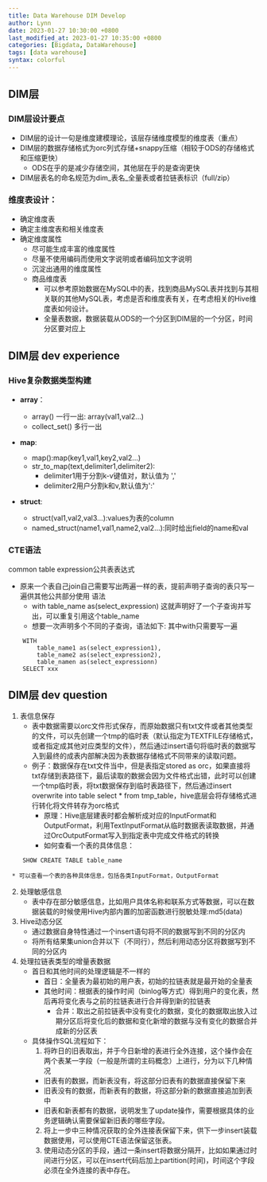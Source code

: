 ```yaml
---
title: Data Warehouse DIM Develop
author: Lynn
date: 2023-01-27 10:30:00 +0800
last_modified_at: 2023-01-27 10:35:00 +0800
categories: [Bigdata, DataWarehouse]
tags: [data warehouse]
syntax: colorful
---
```

## DIM层

### DIM层设计要点
- DIM层的设计一句是维度建模理论，该层存储维度模型的维度表（重点）
- DIM层的数据存储格式为orc列式存储+snappy压缩（相较于ODS的存储格式和压缩更快）
  + ODS在乎的是减少存储空间，其他层在乎的是查询更快
- DIM层表名的命名规范为dim_表名_全量表或者拉链表标识（full/zip）

### 维度表设计：
- 确定维度表
- 确定主维度表和相关维度表
- 确定维度属性
  + 尽可能生成丰富的维度属性 
  + 尽量不使用编码而使用文字说明或者编码加文字说明 
  + 沉淀出通用的维度属性 
  + 商品维度表
    * 可以参考原始数据在MySQL中的表，找到商品MySQL表并找到与其相关联的其他MySQL表，考虑是否和维度表有关，在考虑相关的Hive维度表如何设计。
    * 全量表数据，数据装载从ODS的一个分区到DIM层的一个分区，时间分区要对应上

## DIM层 dev experience

### Hive复杂数据类型构建
+ **array**：
  * array() 一行一出: array(val1,val2…)
  * collect_set() 多行一出

+ **map**:
  * map():map(key1,val1,key2,val2…)
  * str_to_map(text,delimiter1,delimiter2):
    * delimiter1用于分割k-v键值对，默认值为 ',' 
    * delimiter2用户分割k和v,默认值为':'

+ **struct**:
  * struct(val1,val2,val3…):values为表的column
  * named_struct(name1,val1,name2,val2…):同时给出field的name和val

### CTE语法
common table expression公共表表达式
+ 原来一个表自己join自己需要写出两遍一样的表，提前声明子查询的表只写一遍供其他公共部分使用
语法
  * with table_name as(select_expression) 这就声明好了一个子查询并写出，可以重复引用这个table_name
  * 想要一次声明多个不同的子查询，语法如下: 其中with只需要写一遍
```hql
    WITH
        table_name1 as(select_expression1),
        table_name2 as(select_expression2),
        table_namen as(select_expressionn)
    SELECT xxx
```

## DIM层 dev question
1. 表信息保存
   * 表中数据需要以orc文件形式保存，而原始数据只有txt文件或者其他类型的文件，可以先创建一个tmp的临时表（默认指定为TEXTFILE存储格式，或者指定成其他对应类型的文件），然后通过insert语句将临时表的数据写入到最终的成表内部解决因为表数据存储格式不同带来的读取问题。
   * 例子：数据保存在txt文件当中，但是表指定stored as orc，如果直接将txt存储到表路径下，最后读取的数据会因为文件格式出错，此时可以创建一个tmp临时表，将txt数据保存到临时表路径下，然后通过insert overwrite into table select * from tmp_table，hive底层会将存储格式进行转化将文件转存为orc格式 
     * 原理：Hive底层建表时都会解析成对应的InputFormat和OutputFormat，利用TextInputFormat从临时数据表读取数据，并通过OrcOutputFormat写入到指定表中完成文件格式的转换 
     * 如何查看一个表的具体信息：
```hql
    SHOW CREATE TABLE table_name 
```
     * 可以查看一个表的各种具体信息，包括各类InputFormat，OutputFormat
2. 处理敏感信息
   * 表中存在部分敏感信息，比如用户具体名称和联系方式等数据，可以在数据装载的时候使用Hive内部内置的加密函数进行脱敏处理:md5(data)
3. Hive动态分区
   * 通过数据自身特性通过一个insert语句将不同的数据写到不同的分区内
   * 将所有结果集union合并以下（不同行），然后利用动态分区将数据写到不同的分区内 
4. 处理拉链表类型的增量表数据
   * 首日和其他时间的处理逻辑是不一样的 
     * 首日：全量表为最初始的用户表，初始的拉链表就是最开始的全量表 
     * 其他时间：根据表的操作时间（binlog等方式）得到用户的变化表，然后再将变化表与之前的拉链表进行合并得到新的拉链表 
       * 合并：取出之前拉链表中没有变化的数据，变化的数据取出放入过期分区后将变化后的数据和变化新增的数据与没有变化的数据合并成新的分区表 
   * 具体操作SQL流程如下： 
     1. 将昨日的旧表取出，并于今日新增的表进行全外连接，这个操作会在两个表某一字段（一般是所谓的主码概念）上进行，分为以下几种情况 
       * 旧表有的数据，而新表没有，将这部分旧表有的数据直接保留下来 
       * 旧表没有的数据，而新表有的数据，将这部分新的数据直接追加到表中 
       * 旧表和新表都有的数据，说明发生了update操作，需要根据具体的业务逻辑确认需要保留新旧表的哪些字段。 
     2. 将上一步中三种情况获取的全外连接表保留下来，供下一步insert装载数据使用，可以使用CTE语法保留这张表。 
     3. 使用动态分区的手段，通过一条insert将数据分隔开，比如如果通过时间进行分区，可以在insert代码后加上partition(时间)，时间这个字段必须在全外连接的表中存在。
